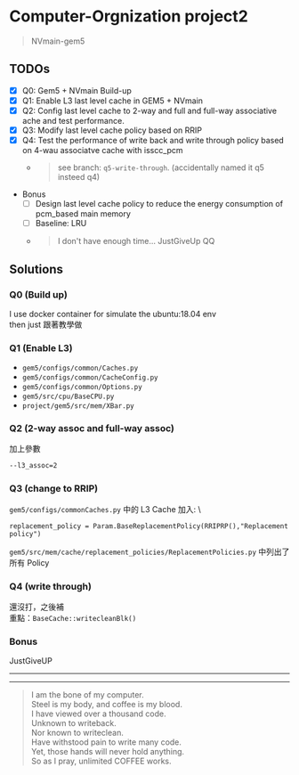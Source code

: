 # Computer-Orgnization project2
> NVmain-gem5

## TODOs
- [x] Q0: Gem5 + NVmain Build-up
- [x] Q1: Enable L3 last level cache in GEM5 + NVmain
- [x] Q2: Config last level cache to 2-way and full and full-way associative ache and test performance.
- [x] Q3: Modify last level cache policy based on RRIP
- [x] Q4: Test the performance of write back and write through policy based on 4-wau associatve cache with isscc_pcm  
    - > see branch: `q5-write-through`. (accidentally named it q5 insteed q4)
- Bonus
    - [ ] Design last level cache policy to reduce the energy consumption of pcm_based main memory
    - [ ] Baseline: LRU
    - > I don't have enough time... JustGiveUp QQ

## Solutions

### Q0 (Build up)

I use docker container for simulate the ubuntu:18.04 env  
then just 跟著教學做

### Q1 (Enable L3)

- `gem5/configs/common/Caches.py`
- `gem5/configs/common/CacheConfig.py`
- `gem5/configs/common/Options.py`
- `gem5/src/cpu/BaseCPU.py`
- `project/gem5/src/mem/XBar.py`

### Q2 (2-way assoc and full-way assoc)

加上參數
```bash
--l3_assoc=2
```

### Q3 (change to RRIP)

`gem5/configs/commonCaches.py` 中的 L3 Cache 加入: \
```python3
replacement_policy = Param.BaseReplacementPolicy(RRIPRP(),"Replacement policy")
```

`gem5/src/mem/cache/replacement_policies/ReplacementPolicies.py` 中列出了所有 Policy

### Q4 (write through)

還沒打，之後補 \
重點：`BaseCache::writecleanBlk()`

### Bonus

JustGiveUP

---
---
> I am the bone of my computer. \
> Steel is my body, and coffee is my blood. \
> I have viewed over a thousand code. \
> Unknown to writeback. \
> Nor known to writeclean. \
> Have withstood pain to write many code. \
> Yet, those hands will never hold anything. \
> So as I pray, unlimited COFFEE works.
